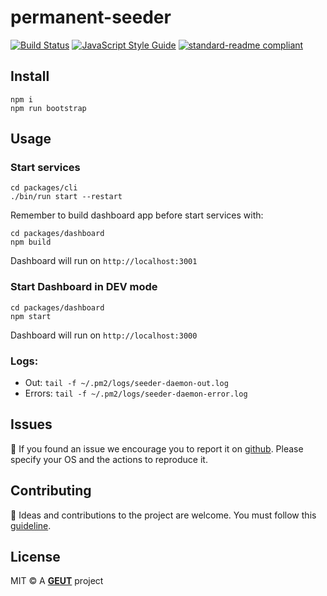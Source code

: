 # permanent-seeder

[![Build Status](https://travis-ci.com/geut/permanent-seeder.svg?branch=master)](https://travis-ci.com/geut/permanent-seeder)
[![JavaScript Style Guide](https://img.shields.io/badge/code_style-standard-brightgreen.svg)](https://standardjs.com)
[![standard-readme compliant](https://img.shields.io/badge/readme%20style-standard-brightgreen.svg?style=flat-square)](https://github.com/RichardLitt/standard-readme)

## <a name="install"></a> Install

```
npm i
npm run bootstrap
```

## <a name="usage"></a> Usage

### Start services
```
cd packages/cli
./bin/run start --restart
```

Remember to build dashboard app before start services with:
```
cd packages/dashboard
npm build
```

Dashboard will run on `http://localhost:3001`

### Start Dashboard in DEV mode
```
cd packages/dashboard
npm start
```

Dashboard will run on `http://localhost:3000`

### Logs:

- Out: `tail -f ~/.pm2/logs/seeder-daemon-out.log`
- Errors: `tail -f ~/.pm2/logs/seeder-daemon-error.log`


## <a name="issues"></a> Issues

:bug: If you found an issue we encourage you to report it on [github](https://github.com/geut/permanent-seeder/issues). Please specify your OS and the actions to reproduce it.

## <a name="contribute"></a> Contributing

:busts_in_silhouette: Ideas and contributions to the project are welcome. You must follow this [guideline](https://github.com/geut/permanent-seeder/blob/master/CONTRIBUTING.md).

## License

MIT © A [**GEUT**](http://geutstudio.com/) project
